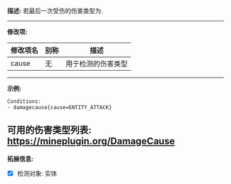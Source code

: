 **描述:** 若最后一次受伤的伤害类型为.

---

**修改项:**

| 修改项名  | 别称           | 描述                      |
| --------- | -------------- | ------------------------- |
| cause | 无 | 用于检测的伤害类型 |

---

**示例:**

```
Conditions:
- damagecause{cause=ENTITY_ATTACK}
```

可用的伤害类型列表: https://mineplugin.org/DamageCause
---

**拓展信息:**

- [x] 检测对象: 实体